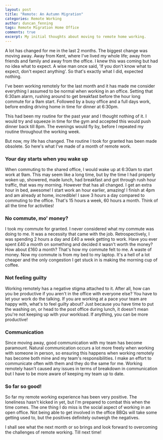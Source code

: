 ```yaml
---
layout: post
title: "Remote: An Autumn Migration"
categories: Remote Working
author: duncan_fenning
tags: Remote Migration Home Office
comments: true
excerpt: My initial thoughts about moving to remote home working.
---
```


A lot has changed for me in the last 2 months. The biggest change was moving away. Away from Kent, where I've lived my whole life; away from friends and family and away from the office. I knew this was coming but had no idea what to expect. A wise man once said, 'If you don't know what to expect, don't expect anything'. So that's exactly what I did, expected nothing.

I've been working remotely for the last month and it has made me consider everything I assumed to be normal when working in an office. Setting that 6:30am alarm, rushing around to get breakfast before the hour long commute for a 9am start. Followed by a busy office and a full days work, before ending driving home in time for dinner at 6:30pm.

This had been my routine for the past year and I thought nothing of it. I would try and squeeze in time for the gym and accepted this would push dinner back till 8pm. The evenings would fly by, before I repeated my routine throughout the working week.

But now, my life has changed. The routine I took for granted has been made obsolete. So here's what I've made of a month of remote work.

### Your day starts when you wake up

When commuting to the shared office, I would wake up at 6:30am to start work at 9am. This may seem like a long time, but by the time I had properly woken up, showered, made lunch, had breakfast and got through rush hour traffic, that was my morning. However that has all changed. I get an extra hour in bed, awesome! I start work an hour earlier, amazing! I finish at 4pm and am already at home, incredible! I save 3 hours a day compared to commuting to the office. That's 15 hours a week, 60 hours a month. Think of all the time for activities!

### No commute, mo' money?

I took my commute for granted. I never considered what my commute was doing to me. It was a necessity that came with the job. Retrospectively, I was spending 2 hours a day and £40 a week getting to work. Have you ever spent £40 a month on something and decided it wasn't worth the money? How about £160 a month? That's how my commute felt to me. A waste of money. Now my commute is from my bed to my laptop. It's a hell of a lot cheaper and the only congestion I get stuck in is making the morning cup of coffee.

### Not feeling guilty

Working remotely has a negative stigma attached to it. After all, how can you be productive if you aren't in the office with everyone else? You have to let your work do the talking. If you are working at a pace your team are happy with, what's to feel guilty about? Just because you have time to put the washing on, or head to the post office during lunch, it doesn't mean you're not keeping up with your workload. If anything, you can be more productive!

### Communication

Since moving away, good communication with my team has become paramount. Natural communication occurs a lot more freely when working with someone in person, so ensuring this happens when working remotely has become both mine and my team's responsibilities. I make an effort to communicate often with them and they do the same for me. Working remotely hasn't caused any issues in terms of breakdown in communication but I have to be more aware of keeping my team up to date.

### So far so good!

So far my remote working experience has been very positive. The loneliness hasn't kicked in yet, but I'm prepared to combat this when the time comes. The one thing I do miss is the social aspect of working in an open office. Not being able to get involved in the office BBQs will take some getting used to, but the positives definitely outweigh the negatives.

I shall see what the next month or so brings and look forward to overcoming the challenges of remote working. Till next time!
